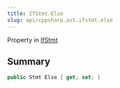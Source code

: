 ```yaml
---
title: IfStmt.Else
slug: api/cppsharp.ast.ifstmt.else
---
```

Property in [IfStmt](/api/cppsharp/ast/ifstmt)

## Summary



```csharp
public Stmt Else { get; set; }
```

